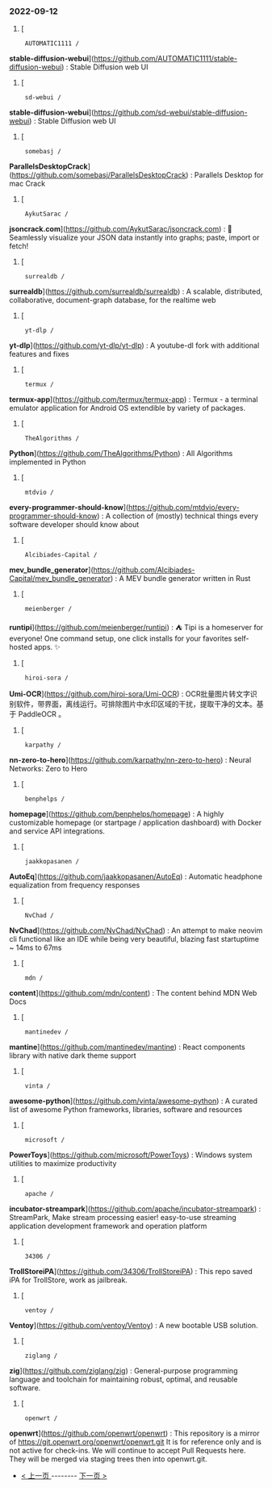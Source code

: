 ### 2022-09-12 
1. [
    

        AUTOMATIC1111 /
**stable-diffusion-webui**](https://github.com/AUTOMATIC1111/stable-diffusion-webui) : Stable Diffusion web UI
1. [
    

        sd-webui /
**stable-diffusion-webui**](https://github.com/sd-webui/stable-diffusion-webui) : Stable Diffusion web UI
1. [
    

        somebasj /
**ParallelsDesktopCrack**](https://github.com/somebasj/ParallelsDesktopCrack) : Parallels Desktop for mac Crack
1. [
    

        AykutSarac /
**jsoncrack.com**](https://github.com/AykutSarac/jsoncrack.com) : 🔮 Seamlessly visualize your JSON data instantly into graphs; paste, import or fetch!
1. [
    

        surrealdb /
**surrealdb**](https://github.com/surrealdb/surrealdb) : A scalable, distributed, collaborative, document-graph database, for the realtime web
1. [
    

        yt-dlp /
**yt-dlp**](https://github.com/yt-dlp/yt-dlp) : A youtube-dl fork with additional features and fixes
1. [
    

        termux /
**termux-app**](https://github.com/termux/termux-app) : Termux - a terminal emulator application for Android OS extendible by variety of packages.
1. [
    

        TheAlgorithms /
**Python**](https://github.com/TheAlgorithms/Python) : All Algorithms implemented in Python
1. [
    

        mtdvio /
**every-programmer-should-know**](https://github.com/mtdvio/every-programmer-should-know) : A collection of (mostly) technical things every software developer should know about
1. [
    

        Alcibiades-Capital /
**mev_bundle_generator**](https://github.com/Alcibiades-Capital/mev_bundle_generator) : A MEV bundle generator written in Rust
1. [
    

        meienberger /
**runtipi**](https://github.com/meienberger/runtipi) : ⛺️ Tipi is a homeserver for everyone! One command setup, one click installs for your favorites self-hosted apps. ✨
1. [
    

        hiroi-sora /
**Umi-OCR**](https://github.com/hiroi-sora/Umi-OCR) : OCR批量图片转文字识别软件，带界面，离线运行。可排除图片中水印区域的干扰，提取干净的文本。基于 PaddleOCR 。
1. [
    

        karpathy /
**nn-zero-to-hero**](https://github.com/karpathy/nn-zero-to-hero) : Neural Networks: Zero to Hero
1. [
    

        benphelps /
**homepage**](https://github.com/benphelps/homepage) : A highly customizable homepage (or startpage / application dashboard) with Docker and service API integrations.
1. [
    

        jaakkopasanen /
**AutoEq**](https://github.com/jaakkopasanen/AutoEq) : Automatic headphone equalization from frequency responses
1. [
    

        NvChad /
**NvChad**](https://github.com/NvChad/NvChad) : An attempt to make neovim cli functional like an IDE while being very beautiful, blazing fast startuptime ~ 14ms to 67ms
1. [
    

        mdn /
**content**](https://github.com/mdn/content) : The content behind MDN Web Docs
1. [
    

        mantinedev /
**mantine**](https://github.com/mantinedev/mantine) : React components library with native dark theme support
1. [
    

        vinta /
**awesome-python**](https://github.com/vinta/awesome-python) : A curated list of awesome Python frameworks, libraries, software and resources
1. [
    

        microsoft /
**PowerToys**](https://github.com/microsoft/PowerToys) : Windows system utilities to maximize productivity
1. [
    

        apache /
**incubator-streampark**](https://github.com/apache/incubator-streampark) : StreamPark, Make stream processing easier! easy-to-use streaming application development framework and operation platform
1. [
    

        34306 /
**TrollStoreiPA**](https://github.com/34306/TrollStoreiPA) : This repo saved iPA for TrollStore, work as jailbreak.
1. [
    

        ventoy /
**Ventoy**](https://github.com/ventoy/Ventoy) : A new bootable USB solution.
1. [
    

        ziglang /
**zig**](https://github.com/ziglang/zig) : General-purpose programming language and toolchain for maintaining robust, optimal, and reusable software.
1. [
    

        openwrt /
**openwrt**](https://github.com/openwrt/openwrt) : This repository is a mirror of https://git.openwrt.org/openwrt/openwrt.git It is for reference only and is not active for check-ins. We will continue to accept Pull Requests here. They will be merged via staging trees then into openwrt.git. 

- [ < 上一页 ](https://github.com/able8/github-trending-daily-record/blob/master/2022-09-11.md) -------- [ 下一页 > ](https://github.com/able8/github-trending-daily-record/blob/master/2022-09-13.md)